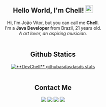 <div align="center">
  
## Hello World, I'm Chell! <img src="https://github.com/TheDudeThatCode/TheDudeThatCode/blob/master/Assets/Earth.gif" width="24px">

  Hi, I'm João Vitor, but you can call me **Chell**.<br>
  I'm a **Java Developer** from Brazil, 21 years old.<br>
  *A art lover, an aspiring musician.*<br>
<br>

## Github Statics
<div align="center">
<a href="https://github.com/devchell">
 <img src="https://github-readme-stats.vercel.app/api?username=devchell&show_icons=true&theme=radical&line_height=27" alt="**DevChell** githubasdasdasds stats"/>
</a>
</div>

<br>  

## Contact Me

<div> 
  <a href="https://instagram.com/nerdchell" target="_blank"><img src="https://img.shields.io/badge/-Instagram-%23E4405F?style=for-the-badge&logo=instagram&logoColor=white" target="_blank"></a>
 	<a href="https://www.twitch.tv/nerdchell" target="_blank"><img src="https://img.shields.io/badge/Twitch-9146FF?style=for-the-badge&logo=twitch&logoColor=white" target="_blank"></a>
  <a href = "mailto:devchell@outlook.com"><img src="https://img.shields.io/badge/-EMail-0078D4?style=for-the-badge&logo=microsoftoutlook&logoColor=white" target="_blank"></a>
  <a href="https://www.linkedin.com/in/devchell" target="_blank"><img src="https://img.shields.io/badge/-LinkedIn-%230077B5?style=for-the-badge&logo=linkedin&logoColor=white" target="_blank"></a> 
</div>

